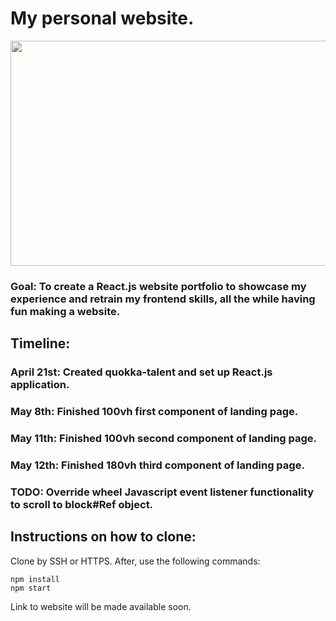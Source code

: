 # My personal website.

<img src="https://user-images.githubusercontent.com/68435081/233759182-7c343ffe-312a-4e0a-939f-0435be21b765.png" width="800" height="360">

### Goal: To create a React.js website portfolio to showcase my experience and retrain my frontend skills, all the while having fun making a website.

## Timeline:

### April 21st: Created quokka-talent and set up React.js application.

### May 8th: Finished 100vh first component of landing page.

### May 11th: Finished 100vh second component of landing page.

### May 12th: Finished 180vh third component of landing page.

### TODO: Override wheel Javascript event listener functionality to scroll to block\#Ref object.

## Instructions on how to clone:

Clone by SSH or HTTPS. After, use the following commands:

```
npm install
npm start
```

Link to website will be made available soon.
